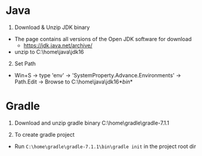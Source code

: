 # Java

1. Download & Unzip JDK binary
* The page contains all versions of the Open JDK software for download
  * https://jdk.java.net/archive/
* unzip to C:\home\java\jdk16

2. Set Path
* Win+S -> type 'env' -> 'SystemProperty.Advance.Environments' -> Path.Edit -> Browse to C:\home\java\jdk16\**bin**

# Gradle 

1. Download and unzip gradle binary
C:\home\gradle\gradle-7.1.1

2. To create gradle project 
* Run `C:\home\gradle\gradle-7.1.1\bin\gradle init` in the project root dir
